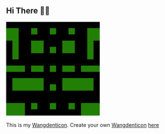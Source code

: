 ## Hi There ✋🏻

![wangdenticon](./Wangdenticon-Sinha-Ujjawal-5-invert.png)

This is my [Wangdenticon](https://github.com/Sinha-Ujjawal/wangdenticon-yew-wasm). Create your own [Wangdenticon](https://github.com/Sinha-Ujjawal/wangdenticon-yew-wasm) [here](https://sinha-ujjawal.github.io/wangdenticon-yew-wasm/)
